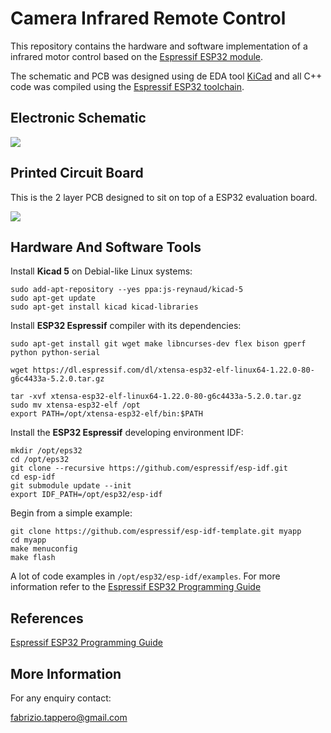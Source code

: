 # Camera Infrared Remote Control
This repository contains the hardware and software implementation of a infrared 
motor control based on the [Espressif ESP32 module].

The schematic and PCB was designed using de EDA tool [KiCad] and all C++ 
code was compiled using the [Espressif ESP32 toolchain].


## Electronic Schematic
![][ir_remote_sch]

[ir_remote_sch]: https://github.com/fabriziotappero/ir_remote/blob/master/PCB/ir_remote_sch.png ""
[Espressif ESP32 module]: https://www.espressif.com/en/products/hardware/development-boards
[Espressif ESP32 toolchain]: https://dl.espressif.com/doc/esp-idf/latest/index.html
[KiCad]: http://kicad-pcb.org/

## Printed Circuit Board
This is the 2 layer PCB designed to sit on top of a ESP32 evaluation board.

![][ir_remote_pcb]

[ir_remote_pcb]: https://github.com/fabriziotappero/ir_remote/blob/master/PCB/ir_remote_pcb.png ""


## Hardware And Software Tools

Install **Kicad 5** on Debial-like Linux systems:
```
sudo add-apt-repository --yes ppa:js-reynaud/kicad-5
sudo apt-get update
sudo apt-get install kicad kicad-libraries
```

Install **ESP32 Espressif** compiler with its dependencies:
```
sudo apt-get install git wget make libncurses-dev flex bison gperf python python-serial

wget https://dl.espressif.com/dl/xtensa-esp32-elf-linux64-1.22.0-80-g6c4433a-5.2.0.tar.gz

tar -xvf xtensa-esp32-elf-linux64-1.22.0-80-g6c4433a-5.2.0.tar.gz
sudo mv xtensa-esp32-elf /opt
export PATH=/opt/xtensa-esp32-elf/bin:$PATH
```
Install the **ESP32 Espressif** developing environment IDF:
```
mkdir /opt/eps32 
cd /opt/eps32
git clone --recursive https://github.com/espressif/esp-idf.git
cd esp-idf
git submodule update --init
export IDF_PATH=/opt/esp32/esp-idf
```

Begin from a simple example:
```
git clone https://github.com/espressif/esp-idf-template.git myapp
cd myapp
make menuconfig
make flash
```
A lot of code examples in ```/opt/esp32/esp-idf/examples```. For more information refer to the [Espressif ESP32 Programming Guide]

[Espressif ESP32 Programming Guide]: https://dl.espressif.com/doc/esp-idf/latest/index.html

## References

[Espressif ESP32 Programming Guide](https://dl.espressif.com/doc/esp-idf/latest/index.html)


## More Information
For any enquiry contact:

fabrizio.tappero@gmail.com
